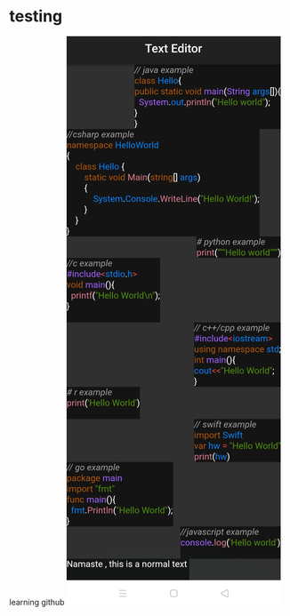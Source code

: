 # testing
learning github
![](https://github.com/ssrajputtheboss/testing/blob/main/IMG_20210220_122626.jpg)
